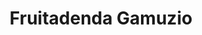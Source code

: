 ---
title: "Fruitadenda Gamuzio"
url: /amorebieta-etxano/fruitadenda-gamuzio/
shop: Gemüse & Obst
---